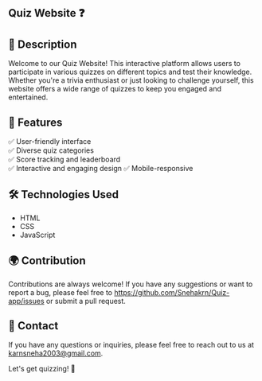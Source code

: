 ## Quiz Website ❓

## 📖 Description
Welcome to our Quiz Website! This interactive platform allows users to participate in various quizzes on different topics and test their knowledge. Whether you're a trivia enthusiast or just looking to challenge yourself, this website offers a wide range of quizzes to keep you engaged and entertained.

## 🌟 Features
✅ User-friendly interface  
✅ Diverse quiz categories    
✅ Score tracking and leaderboard  
✅ Interactive and engaging design 
✅ Mobile-responsive  

## 🛠️ Technologies Used
- HTML
- CSS
- JavaScript

## 🌍 Contribution
Contributions are always welcome! If you have any suggestions or want to report a bug, please feel free to https://github.com/Snehakrn/Quiz-app/issues or submit a pull request.

## 📧 Contact
If you have any questions or inquiries, please feel free to reach out to us at karnsneha2003@gmail.com.

Let's get quizzing! 💪
